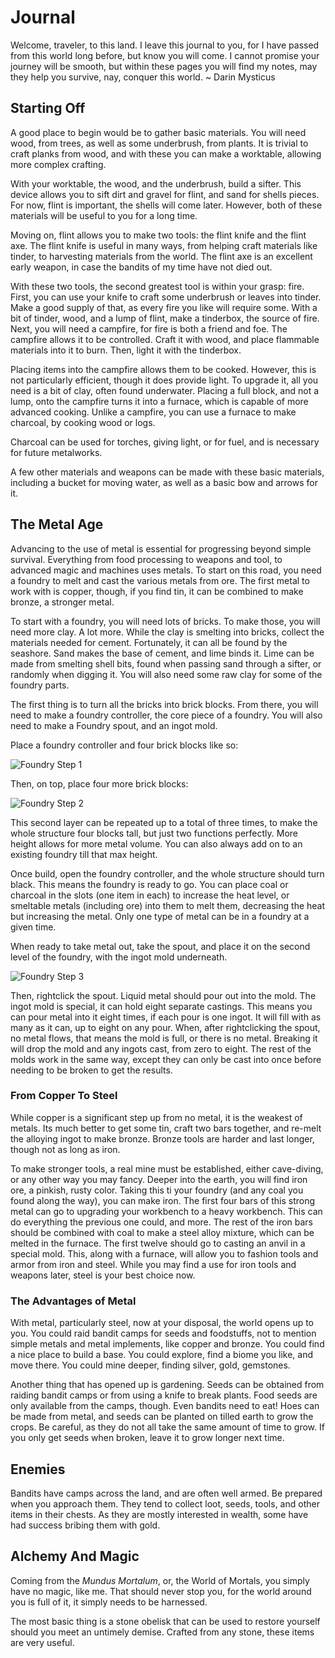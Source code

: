 # Journal
Welcome, traveler, to this land. I leave this journal to you, for I have passed from this world long before, but know you will come. I cannot promise your journey will be smooth, but within these pages you will find my notes, may they help you survive, nay, conquer this world.
~ Darin Mysticus

## Starting Off
A good place to begin would be to gather basic materials. You will need wood, from trees, as well as some underbrush, from plants. It is trivial to craft planks from wood, and with these you can make a worktable, allowing more complex crafting.

With your worktable, the wood, and the underbrush, build a sifter. This device allows you to sift dirt and gravel for flint, and sand for shells pieces. For now, flint is important, the shells will come later. However, both of these materials will be useful to you for a long time.

Moving on, flint allows you to make two tools: the flint knife and the flint axe. The flint knife is useful in many ways, from helping craft materials like tinder, to harvesting materials from the world. The flint axe is an excellent early weapon, in case the bandits of my time have not died out. 

With these two tools, the second greatest tool is within your grasp: fire. First, you can use your knife to craft some underbrush or leaves into tinder. Make a good supply of that, as every fire you like will require some. With a bit of tinder, wood, and a lump of flint, make a tinderbox, the source of fire. Next, you will need a campfire, for fire is both a friend and foe. The campfire allows it to be controlled. Craft it with wood, and place flammable materials into it to burn. Then, light it with the tinderbox.

Placing items into the campfire allows them to be cooked. However, this is not particularly efficient, though it does provide light. To upgrade it, all you need is a bit of clay, often found underwater. Placing a full block, and not a lump, onto the campfire turns it into a furnace, which is capable of more advanced cooking. Unlike a campfire, you can use a furnace to make charcoal, by cooking wood or logs.

Charcoal can be used for torches, giving light, or for fuel, and is necessary for future metalworks. 

A few other materials and weapons can be made with these basic materials, including a bucket for moving water, as well as a basic bow and arrows for it.


## The Metal Age
Advancing to the use of metal is essential for progressing beyond simple survival. Everything from food processing to weapons and tool, to advanced magic and machines uses metals. To start on this road, you need a foundry to melt and cast the various metals from ore. The first metal to work with is copper, though, if you find tin, it can be combined to make bronze, a stronger metal.

To start with a foundry, you will need lots of bricks. To make those, you will need more clay. A lot more.
While the clay is smelting into bricks, collect the materials needed for cement. Fortunately, it can all be found by the seashore. Sand makes the base of cement, and lime binds it. Lime can be made from smelting shell bits, found when passing sand through a sifter, or randomly when digging it. You will also need some raw clay for some of the foundry parts.

The first thing is to turn all the bricks into brick blocks. From there, you will need to make a foundry controller, the core piece of a foundry. You will also need to make a Foundry spout, and an ingot mold. 

Place a foundry controller and four brick blocks like so:

![Foundry Step 1](./images/Foundry_1.png)

Then, on top, place four more brick blocks:

![Foundry Step 2](./images/Foundry_2.png)

This second layer can be repeated up to a total of three times, to make the whole structure four blocks tall, but just two functions perfectly. More height allows for more metal volume. You can also always add on to an existing foundry till that max height.

Once build, open the foundry controller, and the whole structure should turn black. This means the foundry is ready to go. You can place coal or charcoal in the slots (one item in each) to increase the heat level, or smeltable metals (including ore) into them to melt them, decreasing the heat but increasing the metal. Only one type of metal can be in a foundry at a given time.

When ready to take metal out, take the spout, and place it on the second level of the foundry, with the ingot mold underneath. 

![Foundry Step 3](./images/Foundry_3.png)

Then, rightclick the spout. Liquid metal should pour out into the mold. The ingot mold is special, it can hold eight separate castings. This means you can pour metal into it eight times, if each pour is one ingot. It will fill with as many as it can, up to eight on any pour. When, after rightclicking the spout, no metal flows, that means the mold is full, or there is no metal. Breaking it will drop the mold and any ingots cast, from zero to eight. The rest of the molds work in the same way, except they can only be cast into once before needing to be broken to get the results.

### From Copper To Steel

While copper is a significant step up from no metal, it is the weakest of metals. Its much better to get some tin, craft two bars together, and re-melt the alloying ingot to make bronze. Bronze tools are harder and last longer, though not as long as iron.

To make stronger tools, a real mine must be established, either cave-diving, or any other way you may fancy. Deeper into the earth, you will find iron ore, a pinkish, rusty color. Taking this ti your foundry (and any coal you found along the way), you can make iron. The first four bars of this strong metal can go to upgrading your workbench to a heavy workbench. This can do everything the previous one could, and more. The rest of the iron bars should be combined with coal to make a steel alloy mixture, which can be melted in the furnace. The first twelve should go to casting an anvil in a special mold. This, along with a furnace, will allow you to fashion tools and armor from iron and steel. While you may find a use for iron tools and weapons later, steel is your best choice now.

### The Advantages of Metal
With metal, particularly steel, now at your disposal, the world opens up to you. You could raid bandit camps for seeds and foodstuffs, not to mention simple metals and metal implements, like copper and bronze. You could find a nice place to build a base. You could explore, find a biome you like, and move there. You could mine deeper, finding silver, gold, gemstones. 

Another thing that has opened up is gardening. Seeds can be obtained from raiding bandit camps or from using a knife to break plants. Food seeds are only available from the camps, though. Even bandits need to eat! Hoes can be made from metal, and seeds can be planted on tilled earth to grow the crops. Be careful, as they do not all take the same amount of time to grow. If you only get seeds when broken, leave it to grow longer next time.

## Enemies
Bandits have camps across the land, and are often well armed. Be prepared when you approach them. They tend to collect loot, seeds, tools, and other items in their chests. As they are mostly interested in wealth, some have had success bribing them with gold.

## Alchemy And Magic
Coming from the *Mundus Mortalum*, or, the World of Mortals, you simply have no magic, like me. That should never stop you, for the world around you is full of it, it simply needs to be harnessed. 

The most basic thing is a stone obelisk that can be used to restore yourself should you meet an untimely demise. Crafted from any stone, these items are very useful.